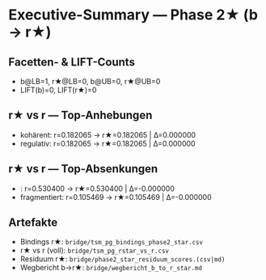 # Executive-Summary — Phase 2★ (b → r★)

## Facetten- & LIFT-Counts
- b@LB=1, r★@LB=0, b@UB=0, r★@UB=0
- LIFT(b)=0, LIFT(r★)=0

## r★ vs r — Top-Anhebungen
- kohärent: r=0.182065 → r★=0.182065 | Δ=0.000000
- regulativ: r=0.182065 → r★=0.182065 | Δ=0.000000

## r★ vs r — Top-Absenkungen
- : r=0.530400 → r★=0.530400 | Δ=-0.000000
- fragmentiert: r=0.105469 → r★=0.105469 | Δ=-0.000000

## Artefakte
- Bindings r★: `bridge/tsm_pg_bindings_phase2_star.csv`
- r★ vs r (voll): `bridge/tsm_pg_rstar_vs_r.csv`
- Residuum r★: `bridge/phase2_star_residuum_scores.(csv|md)`
- Wegbericht b→r★: `bridge/wegbericht_b_to_r_star.md`